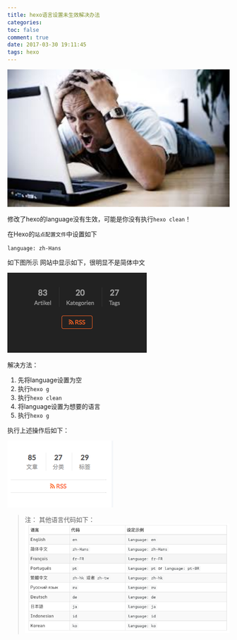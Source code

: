 ```yaml
---
title: hexo语言设置未生效解决办法
categories:
toc: false
comment: true
date: 2017-03-30 19:11:45
tags: hexo
---
```




![20170330149087276742023.png](hexo-language-setting-not-effective/20170330149087276742023.png)

修改了hexo的language没有生效，可能是你没有执行`hexo clean`！

<!--more-->

在Hexo的`站点配置文件`中设置如下
```
language: zh-Hans
```

如下图所示
网站中显示如下，很明显不是简体中文

![20170330149087244657592.png](hexo-language-setting-not-effective/20170330149087244657592.png)

解决方法：

1. 先将language设置为空
2. 执行`hexo g`
3. 执行`hexo clean`
4. 将language设置为想要的语言
5. 执行`hexo g`


执行上述操作后如下：

![20170330149087302021084.png](hexo-language-setting-not-effective/20170330149087302021084.png)


>注：
其他语言代码如下：
![20170330149087240941015.png](hexo-language-setting-not-effective/20170330149087240941015.png)
